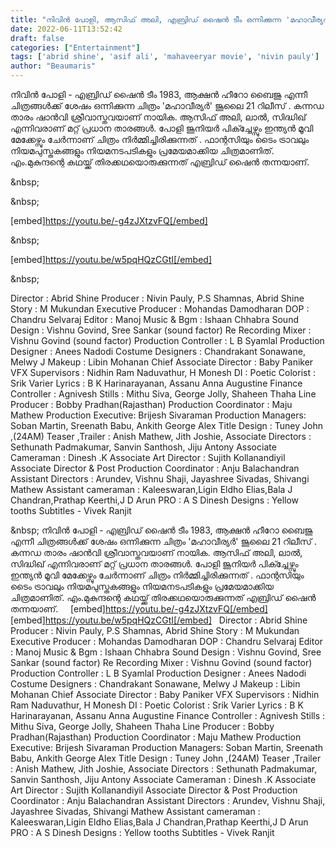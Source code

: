 ```yaml
---
title: "നിവിൻ പോളി, ആസിഫ് അലി, എബ്രിഡ് ഷൈൻ ടീം ഒന്നിക്കുന്ന 'മഹാവീര്യർ' ജൂലൈ 21 ന്"
date: 2022-06-11T13:52:42
draft: false
categories: ["Entertainment"]
tags: ['abrid shine', 'asif ali', 'mahaveeryar movie', 'nivin pauly']
author: "Beaumaris"
---
```


നിവിൻ പോളി - എബ്രിഡ് ഷൈൻ ടീം 1983, ആക്ഷൻ ഹീറോ ബൈജു എന്നീ ചിത്രങ്ങൾക്ക് ശേഷം ഒന്നിക്കുന്ന ചിത്രം 'മഹാവീര്യർ' ജൂലൈ 21 റിലീസ് . കന്നഡ താരം ഷാൻവി ശ്രീവാസ്തവയാണ് നായിക. ആസിഫ് അലി, ലാൽ, സിദ്ധിഖ് എന്നിവരാണ് മറ്റ് പ്രധാന താരങ്ങൾ. പോളി ജൂനിയർ പിക്ച്ചേഴ്സും ഇന്ത്യൻ മൂവി മേക്കേഴ്സും ചേർന്നാണ് ചിത്രം നിർമ്മിച്ചിരിക്കുന്നത് . ഫാന്റസിയും ടൈം ട്രാവലും നിയമപുസ്തകങ്ങളും നിയമനടപടികളും പ്രമേയമാക്കിയ ചിത്രമാണിത്. എം.മുകുന്ദന്റെ കഥയ്ക്ക് തിരക്കഥയൊരുക്കുന്നത് എബ്രിഡ് ഷൈൻ തന്നയാണ്.

&amp;nbsp;

&amp;nbsp;

[embed]https://youtu.be/-g4zJXtzvFQ[/embed]

&amp;nbsp;

[embed]https://youtu.be/w5pqHQzCGtI[/embed]

&amp;nbsp;

Director : Abrid Shine
Producer : Nivin Pauly, P.S Shamnas, Abrid Shine
Story : M Mukundan
Executive Producer : Mohandas Damodharan
DOP : Chandru Selvaraj
Editor : Manoj
Music &amp; Bgm : Ishaan Chhabra
Sound Design : Vishnu Govind, Sree Sankar (sound factor)
Re Recording Mixer : Vishnu Govind (sound factor)
Production Controller : L B Syamlal
Production Designer : Anees Nadodi
Costume Designers : Chandrakant Sonawane, Melwy J
Makeup : Libin Mohanan
Chief Associate Director : Baby Paniker
VFX Supervisors : Nidhin Ram Naduvathur, H Monesh
DI : Poetic
Colorist : Srik Varier
Lyrics : B K Harinarayanan, Assanu Anna Augustine
Finance Controller : Agnivesh
Stills : Mithu Siva, George Jolly, Shaheen Thaha
Line Producer : Bobby Pradhan(Rajasthan)
Production Coordinator : Maju Mathew
Production Executive: Brijesh Sivaraman
Production Managers: Soban Martin, Sreenath Babu, Ankith George Alex
Title Design : Tuney John ,(24AM)
Teaser ,Trailer : Anish Mathew, Jith Joshie,
Associate Directors : Sethunath Padmakumar, Sanvin Santhosh, Jiju Antony
Associate Cameraman : Dinesh .K
Associate Art Director : Sujith Kollanandiyil
Associate Director &amp; Post Production Coordinator : Anju Balachandran
Assistant Directors : Arundev, Vishnu Shaji, Jayashree Sivadas, Shivangi Mathew
Assistant cameraman : Kaleeswaran,Ligin Eldho Elias,Bala J Chandran,Prathap Keerthi,J D Arun
PRO : A S Dinesh
Designs : Yellow tooths
Subtitles - Vivek Ranjit

&amp;nbsp;
നിവിൻ പോളി - എബ്രിഡ് ഷൈൻ ടീം 1983, ആക്ഷൻ ഹീറോ ബൈജു എന്നീ ചിത്രങ്ങൾക്ക് ശേഷം ഒന്നിക്കുന്ന ചിത്രം 'മഹാവീര്യർ' ജൂലൈ 21 റിലീസ് . കന്നഡ താരം ഷാൻവി ശ്രീവാസ്തവയാണ് നായിക. ആസിഫ് അലി, ലാൽ, സിദ്ധിഖ് എന്നിവരാണ് മറ്റ് പ്രധാന താരങ്ങൾ. പോളി ജൂനിയർ പിക്ച്ചേഴ്സും ഇന്ത്യൻ മൂവി മേക്കേഴ്സും ചേർന്നാണ് ചിത്രം നിർമ്മിച്ചിരിക്കുന്നത് . ഫാന്റസിയും ടൈം ട്രാവലും നിയമപുസ്തകങ്ങളും നിയമനടപടികളും പ്രമേയമാക്കിയ ചിത്രമാണിത്. എം.മുകുന്ദന്റെ കഥയ്ക്ക് തിരക്കഥയൊരുക്കുന്നത് എബ്രിഡ് ഷൈൻ തന്നയാണ്. &nbsp; &nbsp; [embed]https://youtu.be/-g4zJXtzvFQ[/embed] &nbsp; [embed]https://youtu.be/w5pqHQzCGtI[/embed] &nbsp; Director : Abrid Shine Producer : Nivin Pauly, P.S Shamnas, Abrid Shine Story : M Mukundan Executive Producer : Mohandas Damodharan DOP : Chandru Selvaraj Editor : Manoj Music & Bgm : Ishaan Chhabra Sound Design : Vishnu Govind, Sree Sankar (sound factor) Re Recording Mixer : Vishnu Govind (sound factor) Production Controller : L B Syamlal Production Designer : Anees Nadodi Costume Designers : Chandrakant Sonawane, Melwy J Makeup : Libin Mohanan Chief Associate Director : Baby Paniker VFX Supervisors : Nidhin Ram Naduvathur, H Monesh DI : Poetic Colorist : Srik Varier Lyrics : B K Harinarayanan, Assanu Anna Augustine Finance Controller : Agnivesh Stills : Mithu Siva, George Jolly, Shaheen Thaha Line Producer : Bobby Pradhan(Rajasthan) Production Coordinator : Maju Mathew Production Executive: Brijesh Sivaraman Production Managers: Soban Martin, Sreenath Babu, Ankith George Alex Title Design : Tuney John ,(24AM) Teaser ,Trailer : Anish Mathew, Jith Joshie, Associate Directors : Sethunath Padmakumar, Sanvin Santhosh, Jiju Antony Associate Cameraman : Dinesh .K Associate Art Director : Sujith Kollanandiyil Associate Director & Post Production Coordinator : Anju Balachandran Assistant Directors : Arundev, Vishnu Shaji, Jayashree Sivadas, Shivangi Mathew Assistant cameraman : Kaleeswaran,Ligin Eldho Elias,Bala J Chandran,Prathap Keerthi,J D Arun PRO : A S Dinesh Designs : Yellow tooths Subtitles - Vivek Ranjit &nbsp;
